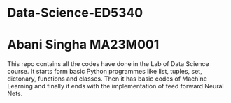 # Data-Science-ED5340

# Abani Singha MA23M001

This repo contains all the codes have done in the Lab of Data Science course. It starts form basic Python programmes like list, tuples, set, dictonary, functions and classes. Then it has basic codes of Machine Learning and finally it ends with the implementation of feed forward Neural Nets. 
